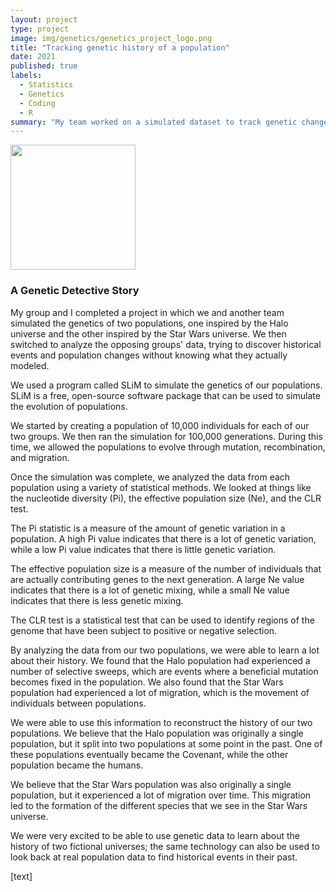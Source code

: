 ```yaml
---
layout: project
type: project
image: img/genetics/genetics_project_logo.png
title: "Tracking genetic history of a population"
date: 2021
published: true
labels:
  - Statistics
  - Genetics
  - Coding
  - R
summary: "My team worked on a simulated dataset to track genetic changes that the population went through"
---
```


<div class="text-center p-4">
  <img width="200px" src="https://heinrichmaertens.github.io/img/genetics/genetics_project.png" class="img-thumbnail" >
</div>

### A Genetic Detective Story

My group and I completed a project in which we and another team simulated the genetics of two populations, one inspired by the Halo universe and the other inspired by the Star Wars universe. We then switched to analyze the opposing groups' data, trying to discover historical events and population changes without knowing what they actually modeled.

We used a program called SLiM to simulate the genetics of our populations. SLiM is a free, open-source software package that can be used to simulate the evolution of populations.

We started by creating a population of 10,000 individuals for each of our two groups. We then ran the simulation for 100,000 generations. During this time, we allowed the populations to evolve through mutation, recombination, and migration.

Once the simulation was complete, we analyzed the data from each population using a variety of statistical methods. We looked at things like the nucleotide diversity (Pi), the effective population size (Ne), and the CLR test.

The Pi statistic is a measure of the amount of genetic variation in a population. A high Pi value indicates that there is a lot of genetic variation, while a low Pi value indicates that there is little genetic variation.

The effective population size is a measure of the number of individuals that are actually contributing genes to the next generation. A large Ne value indicates that there is a lot of genetic mixing, while a small Ne value indicates that there is less genetic mixing.

The CLR test is a statistical test that can be used to identify regions of the genome that have been subject to positive or negative selection.

By analyzing the data from our two populations, we were able to learn a lot about their history. We found that the Halo population had experienced a number of selective sweeps, which are events where a beneficial mutation becomes fixed in the population. We also found that the Star Wars population had experienced a lot of migration, which is the movement of individuals between populations.

We were able to use this information to reconstruct the history of our two populations. We believe that the Halo population was originally a single population, but it split into two populations at some point in the past. One of these populations eventually became the Covenant, while the other population became the humans.

We believe that the Star Wars population was also originally a single population, but it experienced a lot of migration over time. This migration led to the formation of the different species that we see in the Star Wars universe.

We were very excited to be able to use genetic data to learn about the history of two fictional universes; the same technology can also be used to look back at real population data to find historical events in their past. 

[text]